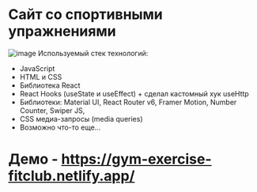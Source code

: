 # Сайт со спортивными упражнениями
![image](https://user-images.githubusercontent.com/53238795/197897402-6620468f-e175-4b98-98e1-19093c2bdc3e.png)
Используемый стек технологий:
- JavaScript
- HTML и CSS
- Библиотека React
- React Hooks (useState и useEffect) + сделал кастомный хук useHttp
- Библиотеки: Material UI, React Router v6, Framer Motion, Number Counter, Swiper JS,
- CSS медиа-запросы (media queries)
- Возможно что-то еще...
# Демо - https://gym-exercise-fitclub.netlify.app/
